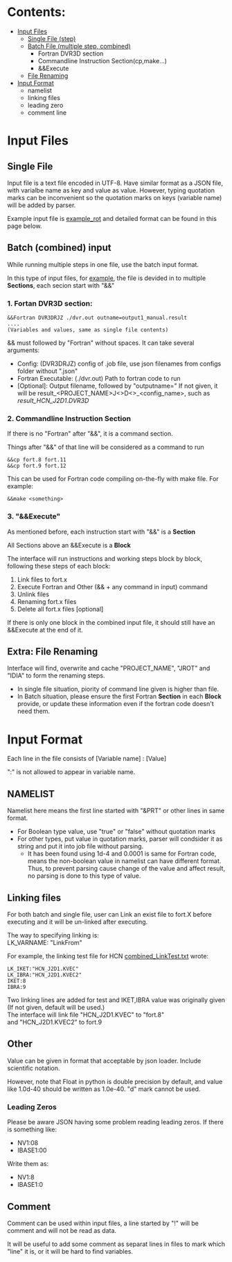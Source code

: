 # Contents:
 * [Input Files](#input-files)
   * [Single File (step)](#single-file)
   * [Batch File (multiple step, combined)](#batch-combined-input)
     * Fortran DVR3D section
     * Commandline Instruction Section(cp,make...)
     * &&Execute
   * [File Renaming](#extra-file-renaming)
 * [Input Format](#input-format)
   * namelist
   * linking files
   * leading zero
   * comment line

# Input Files
## Single File
Input file is a text file encoded in UTF-8. Have similar format as a JSON file, with varialbe name as key and value as value. However, typing quotation marks can be inconvenient so the quotation marks on keys (variable name) will be added by parser.

Example input file is [example_rot](example_rot.txt) and detailed format can be found in this page below.

## Batch (combined) input
While running multiple steps in one file, use the batch input format.

In this type of input files, for [example](combined.txt), the file is devided in to multiple **Sections**, each secion start with "&&"

### 1. Fortan DVR3D section:
~~~~
&&Fortran DVR3DRJZ ./dvr.out outname=output1_manual.result
....
(Variables and values, same as single file contents)
~~~~

&& must followed by "Fortran" without spaces. It can take several arguments:
 * Config: (DVR3DRJZ) config of .job file, use json filenames from configs folder without ".json"
 * Fortran Executable: (./dvr.out) Path to fortran code to run
 * \[Optional\]: Output filename, followed by "outputname=" If not given, it will be result_\<PROJECT_NAME\>J<>D<>_\<config_name\>, such as *result_HCN_J2D1.DVR3D*

### 2. Commandline Instruction Section
If there is no "Fortran" after "&&", it is a command section.

Things after "&&" of that line will be considered as a command to run 

~~~~
&&cp fort.8 fort.11
&&cp fort.9 fort.12
~~~~

This can be used for Fortran code compiling on-the-fly with make file. For example:

~~~~
&&make <something>
~~~~

### 3. "&&Execute"
As mentioned before, each instruction start with "&&" is a **Section**

All Sections above an &&Execute is a **Block**

The interface will run instructions and working steps block by block, following these steps of each block:
  1. Link files to fort.x
  2. Execute Fortran and Other (&& + any command in input) command
  3. Unlink files
  4. Renaming fort.x files
  5. Delete all fort.x files \[optional\]

If there is only one block in the combined input file, it should still have an &&Execute at the end of it.

## Extra: File Renaming
Interface will find, overwrite and cache "PROJECT_NAME", "JROT" and "IDIA" to form the renaming steps. 
* In single file situation, piority of command line given is higher than file.
* In Batch situation, please ensure the first Fortran **Section** in each **Block** provide, or update these information even if the fortran code doesn't need them.

# Input Format
Each line in the file consists of \[Variable name\] : \[Value\]

":" is not allowed to appear in variable name.
## NAMELIST
Namelist here means the first line started with "&PRT" or other lines in same format.
* For Boolean type value, use "true" or "false" without quotation marks
* For other types, put value in quotation marks, parser will condsider it as string and put it into job file without parsing. 
  * It has been found using 1d-4 and 0.0001 is same for Fortran code, means the non-boolean value in namelist can have different format. Thus, to prevent parsing cause change of the value and affect result, no parsing is done to this type of value.

## Linking files
For both batch and single file, user can Link an exist file to fort.X before executing and it will be un-linked after executing.

The way to specifying linking is:\
LK_VARNAME: "LinkFrom"

For example, the linking test file for HCN [combined_LinkTest.txt](combined_LinkTest.txt) wrote:
~~~~
LK_IKET:"HCN_J2D1.KVEC"
LK_IBRA:"HCN_J2D1.KVEC2"
IKET:8
IBRA:9
~~~~

Two linking lines are added for test and IKET,IBRA value was originally given \
(If not given, default will be used.)\
The interface will link file "HCN_J2D1.KVEC" to "fort.8"\
and "HCN_J2D1.KVEC2" to fort.9

## Other
Value can be given in format that acceptable by json loader. Include scientific notation.

However, note that Float in python is double precision by default, and value like 1.0d-40 should be written as 1.0e-40. "d" mark cannot be used.

### Leading Zeros
Please be aware JSON having some problem reading leading zeros. If there is something like:
* NV1:08
* IBASE1:00

Write them as:
* NV1:8
* IBASE1:0

## Comment
Comment can be used within input files, a line started by "!" will be comment and will not be read as data.

It will be useful to add some comment as separat lines in files to mark which "line" it is, or it will be hard to find variables.